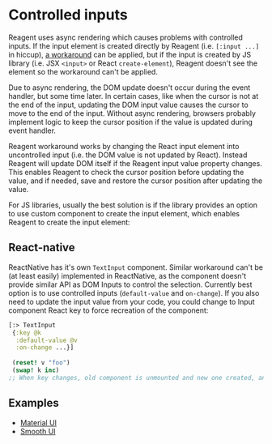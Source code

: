 # Controlled inputs

Reagent uses async rendering which causes problems with controlled inputs. If
the input element is created directly by Reagent (i.e. `[:input ...]` in hiccup), [a
workaround](https://github.com/reagent-project/reagent/blob/master/src/reagent/impl/template.cljs#L132-L238)
can be applied, but if the input is created by JS library (i.e. JSX `<input>`
or React `create-element`), Reagent doesn't see
the element so the workaround can't be applied.

Due to async rendering, the DOM update doesn't occur during the event handler,
but some time later. In certain cases, like when the cursor is not at the end
of the input, updating the DOM input value causes the cursor to move to the
end of the input. Without async rendering, browsers probably implement logic
to keep the cursor position if the value is updated during event handler.

Reagent workaround works by changing the React input element into
uncontrolled input (i.e. the DOM value is not updated by React). Instead
Reagent will update DOM itself if the Reagent input value property changes.
This enables Reagent to check the cursor position before updating the
value, and if needed, save and restore the cursor position
after updating the value.

For JS libraries, usually the best solution is if the library provides an option to
use custom component to create the input element, which enables
Reagent to create the input element:

## React-native

ReactNative has it's own `TextInput` component. Similar workaround can't be (at least easily) implemented in ReactNative, as the component doesn't provide similar API as DOM Inputs to control the selection. Currently best option is to use controlled inputs (`default-value` and `on-change`). If you also need to update the input value from your code, you could change to Input component React key to force recreation of the component:

```clj
[:> TextInput
 {:key @k
  :default-value @v
  :on-change ...}]
  
 (reset! v "foo")
 (swap! k inc)
;; When key changes, old component is unmounted and new one created, and the new component will use the new default-value
```

## Examples

- [Material UI](./examples/material-ui.md)
- [Smooth UI](./examples/smooth-ui.md)
